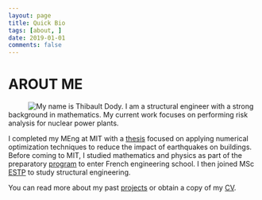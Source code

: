 ```yaml
---
layout: page
title: Quick Bio
tags: [about, ]
date: 2019-01-01
comments: false
---
```

    
# AROUT ME


<div id="columns">
<div class="one-third">
<figure>
<img style="float:left;" src="https://tdody.github.io/assets/img/Personal.png" style="width:191px;height=313px;">
</figure>
</div>
<div class="two-third-last">
My name is Thibault Dody. I am a structural engineer with a strong background in mathematics. My current work focuses on performing risk analysis for nuclear power plants. 

I completed my MEng at MIT with a [thesis](https://dspace.mit.edu/handle/1721.1/82709) focused on applying numerical optimization techniques to reduce the impact of earthquakes on buildings. Before coming to MIT, I studied mathematics and physics as part of the preparatory [program](https://en.wikipedia.org/wiki/Classe_pr%C3%A9paratoire_aux_grandes_%C3%A9coles) to enter French engineering school. I then joined MSc [ESTP](https://www.estp.fr/en) to study structural engineering.

You can read more about my past [projects](https://tdody.github.io/projects/) or obtain a copy of my [CV](http://tdody.github.io/docs/DodyResume.pdf).
</div>
</div>